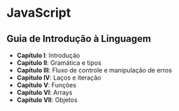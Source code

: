 # JavaScript
## Guia de Introdução à Linguagem

* **Capítulo I**: Introdução
* **Capítulo II**: Gramática e tipos
* **Capítulo III**: Fluxo de controle e manipulação de erros
* **Capítulo IV**: Laços e iteração
* **Capítulo V**: Funções
* **Capítulo VI**: Arrays
* **Capítulo VII**: Objetos

